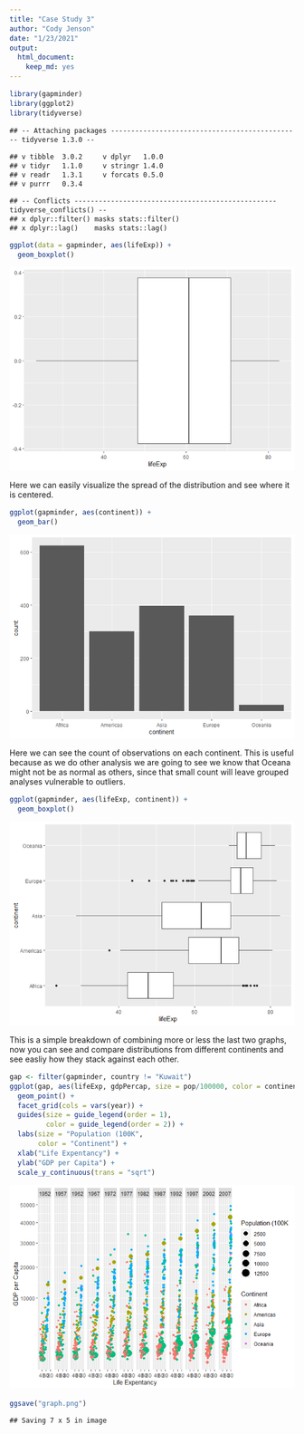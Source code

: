 ```yaml
---
title: "Case Study 3"
author: "Cody Jenson"
date: "1/23/2021"
output: 
  html_document:
    keep_md: yes
---
```





```r
library(gapminder)
library(ggplot2)
library(tidyverse)
```

```
## -- Attaching packages ----------------------------------------------- tidyverse 1.3.0 --
```

```
## v tibble  3.0.2     v dplyr   1.0.0
## v tidyr   1.1.0     v stringr 1.4.0
## v readr   1.3.1     v forcats 0.5.0
## v purrr   0.3.4
```

```
## -- Conflicts -------------------------------------------------- tidyverse_conflicts() --
## x dplyr::filter() masks stats::filter()
## x dplyr::lag()    masks stats::lag()
```

```r
ggplot(data = gapminder, aes(lifeExp)) + 
  geom_boxplot()
```

![](Case-Study-3_files/figure-html/unnamed-chunk-1-1.png)<!-- -->

Here we can easily visualize the spread of the distribution and see where it is centered.


```r
ggplot(gapminder, aes(continent)) +
  geom_bar()
```

![](Case-Study-3_files/figure-html/unnamed-chunk-2-1.png)<!-- -->

Here we can see the count of observations on each continent. This is useful because as we do other analysis we are going to see we know that Oceana might not be as normal as others, since that small count will leave grouped analyses vulnerable to outliers.


```r
ggplot(gapminder, aes(lifeExp, continent)) +
  geom_boxplot()
```

![](Case-Study-3_files/figure-html/unnamed-chunk-3-1.png)<!-- -->

This is a simple breakdown of combining more or less the last two graphs, now you can see and compare distributions from different continents and see easliy how they stack against each other.


```r
gap <- filter(gapminder, country != "Kuwait")
ggplot(gap, aes(lifeExp, gdpPercap, size = pop/100000, color = continent)) + 
  geom_point() +
  facet_grid(cols = vars(year)) +
  guides(size = guide_legend(order = 1),
         color = guide_legend(order = 2)) +
  labs(size = "Population (100K",
       color = "Continent") +
  xlab("Life Expentancy") +
  ylab("GDP per Capita") +
  scale_y_continuous(trans = "sqrt")
```

![](Case-Study-3_files/figure-html/unnamed-chunk-4-1.png)<!-- -->

```r
ggsave("graph.png")
```

```
## Saving 7 x 5 in image
```




